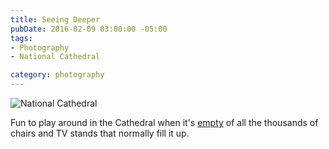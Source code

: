 ```yaml
---
title: Seeing Deeper
pubDate: 2016-02-09 03:00:00 -05:00
tags:
- Photography
- National Cathedral

category: photography
---
```


![National Cathedral](/images/seeing-deeper.jpg)

Fun to play around in the Cathedral when it's [empty](http://cathedral.org/events/SeeingDeeper2016.shtml) of all the thousands of chairs and TV stands that normally fill it up.
